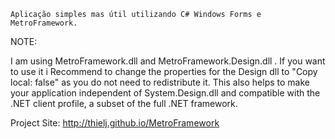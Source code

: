     Aplicação simples mas útil utilizando C# Windows Forms e MetroFramework.

NOTE:

I am using MetroFramework.dll and MetroFramework.Design.dll . If you want to use it i Recommend to change the properties for the Design dll to "Copy local: false" 
as you do not need to redistribute it. This also helps to make your application independent of 
System.Design.dll and compatible with the .NET client profile, a subset of the full .NET framework.

Project Site: http://thielj.github.io/MetroFramework